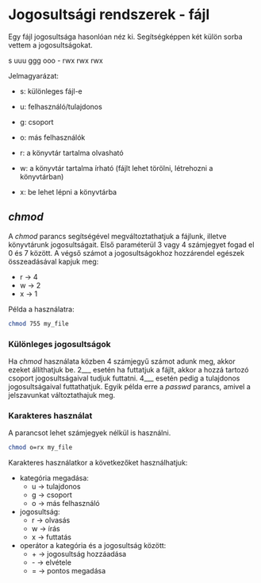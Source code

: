 # Jogosultsági rendszerek - fájl

Egy fájl jogosultsága hasonlóan néz ki. Segítségképpen két külön sorba vettem a jogosultságokat.

s uuu ggg ooo
\- rwx rwx rwx

Jelmagyarázat:
- s: különleges fájl-e
- u: felhasználó/tulajdonos
- g: csoport
- o: más felhasználók

- r: a könyvtár tartalma olvasható
- w: a könyvtár tartalma írható (fájlt lehet törölni, létrehozni a könyvtárban)
- x: be lehet lépni a könyvtárba

## *chmod*

A *chmod* parancs segítségével megváltoztathatjuk a fájlunk, illetve könyvtárunk jogosultságait.
Első paraméterül 3 vagy 4 számjegyet fogad el 0 és 7 között.
A végső számot a jogosultságokhoz hozzárendel egészek összeadásával kapjuk meg:
- r -> 4
- w -> 2
- x -> 1

Példa a használatra:
```bash
chmod 755 my_file
```

### Különleges jogosultságok

Ha *chmod* használata közben 4 számjegyű számot adunk meg, akkor ezeket állíthatjuk be.
2___ esetén ha futtatjuk a fájlt, akkor a hozzá tartozó csoport jogosultságaival tudjuk futtatni.
4___ esetén pedig a tulajdonos jogosultságaival futtathatjuk. 
Egyik példa erre a *passwd* parancs, amivel a jelszavunkat változtathajuk meg.

### Karakteres használat

A parancsot lehet számjegyek nélkül is használni.
```bash
chmod o=rx my_file
```

Karakteres használatkor a következőket használhatjuk:
- kategória megadása:
  - u -> tulajdonos
  - g -> csoport
  - o -> más felhasználó
- jogosultság:
  - r -> olvasás
  - w -> írás
  - x -> futtatás
- operátor a kategória és a jogosultság között:
  - \+ -> jogosultság hozzáadása
  - \- -> elvétele
  - = -> pontos megadása
